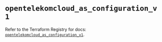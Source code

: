 # `opentelekomcloud_as_configuration_v1`

Refer to the Terraform Registry for docs: [`opentelekomcloud_as_configuration_v1`](https://registry.terraform.io/providers/opentelekomcloud/opentelekomcloud/1.36.0/docs/resources/as_configuration_v1).
